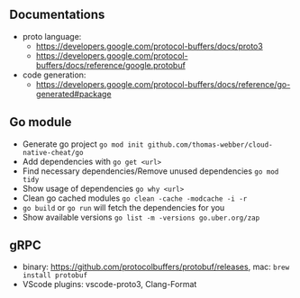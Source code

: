 ## Documentations
- proto language: 
    - https://developers.google.com/protocol-buffers/docs/proto3
    - https://developers.google.com/protocol-buffers/docs/reference/google.protobuf
- code generation: 
    - https://developers.google.com/protocol-buffers/docs/reference/go-generated#package


## Go module
- Generate go project `go mod init github.com/thomas-webber/cloud-native-cheat/go`
- Add dependencies with `go get <url>`
- Find necessary dependencies/Remove unused dependencies `go mod tidy`
- Show usage of dependencies `go why <url>`
- Clean go cached modules `go clean -cache -modcache -i -r`
- `go build` or `go run` will fetch the dependencies for you
- Show available versions `go list -m -versions go.uber.org/zap`


## gRPC
- binary: https://github.com/protocolbuffers/protobuf/releases, mac: `brew install protobuf`
- VScode plugins: vscode-proto3, Clang-Format

